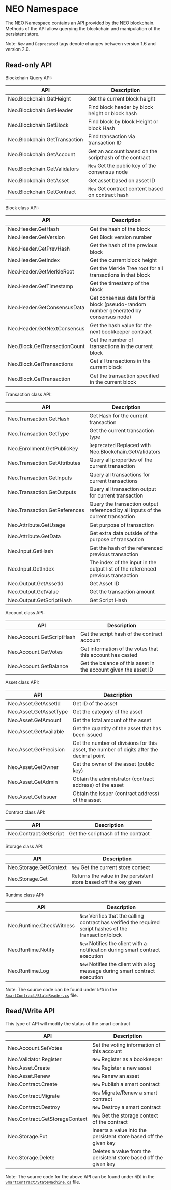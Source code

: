 # NEO Namespace

The NEO Namespace contains an API provided by the NEO blockchain. Methods of the API allow querying the blockchain and manipulation of the persistent store.

Note: `New` and `Deprecated` tags denote changes between version 1.6 and version 2.0.

## Read-only API

Blockchain Query API:

| API                           | Description                              |
| ----------------------------- | ---------------------------------------- |
| Neo.Blockchain.GetHeight      | Get the current block height             |
| Neo.Blockchain.GetHeader      | Find block header by block height or block hash |
| Neo.Blockchain.GetBlock       | Find block by block Height or block Hash |
| Neo.Blockchain.GetTransaction | Find transaction via transaction ID      |
| Neo.Blockchain.GetAccount     | Get an account based on the scripthash of the contract |
| Neo.Blockchain.GetValidators  | `New` Get the public key of the consensus node |
| Neo.Blockchain.GetAsset       | Get asset based on asset ID              |
| Neo.Blockchain.GetContract    | `New` Get contract content based on contract hash |

Block class API:

| API                           | Description                              |
| ----------------------------- | ---------------------------------------- |
| Neo.Header.GetHash            | Get the hash of the block                |
| Neo.Header.GetVersion         | Get Block version number                 |
| Neo.Header.GetPrevHash        | Get the hash of the previous block       |
| Neo.Header.GetIndex           | Get the current block height             |
| Neo.Header.GetMerkleRoot      | Get the Merkle Tree root for all transactions in that block |
| Neo.Header.GetTimestamp       | Get the timestamp of the block           |
| Neo.Header.GetConsensusData   | Get consensus data for this block (pseudo-random number generated by consensus node) |
| Neo.Header.GetNextConsensus   | Get the hash value for the next bookkeeper contract |
| Neo.Block.GetTransactionCount | Get the number of transactions in the current block |
| Neo.Block.GetTransactions     | Get all transactions in the current block |
| Neo.Block.GetTransaction      | Get the transaction specified in the current block |

Transaction class API:

| API                           | Description                              |
| ----------------------------- | ---------------------------------------- |
| Neo.Transaction.GetHash       | Get Hash for the current transaction     |
| Neo.Transaction.GetType       | Get the current transaction type         |
| Neo.Enrollment.GetPublicKey   | `Deprecated` Replaced with Neo.Blockchain.GetValidators |
| Neo.Transaction.GetAttributes | Query all properties of the current transaction |
| Neo.Transaction.GetInputs     | Query all transactions for current transactions |
| Neo.Transaction.GetOutputs    | Query all transaction output for current transaction |
| Neo.Transaction.GetReferences | Query the transaction output referenced by all inputs of the current transaction |
| Neo.Attribute.GetUsage        | Get purpose of transaction               |
| Neo.Attribute.GetData         | Get extra data outside of the purpose of transaction |
| Neo.Input.GetHash             | Get the hash of the referenced previous transaction |
| Neo.Input.GetIndex            | The index of the input in the output list of the referenced previous transaction |
| Neo.Output.GetAssetId         | Get Asset ID                             |
| Neo.Output.GetValue           | Get the transaction amount               |
| Neo.Output.GetScriptHash      | Get Script Hash                          |

Account class API:

| API                       | Description                              |
| ------------------------- | ---------------------------------------- |
| Neo.Account.GetScriptHash | Get the script hash of the contract account |
| Neo.Account.GetVotes      | Get information of the votes that this account has casted |
| Neo.Account.GetBalance    | Get the balance of this asset in the account given the asset ID |

Asset class API:

| API                    | Description                              |
| ---------------------- | ---------------------------------------- |
| Neo.Asset.GetAssetId   | Get ID of the asset                      |
| Neo.Asset.GetAssetType | Get the category of the asset            |
| Neo.Asset.GetAmount    | Get the total amount of the asset        |
| Neo.Asset.GetAvailable | Get the quantity of the asset that has been issued |
| Neo.Asset.GetPrecision | Get the number of divisions for this asset, the number of digits after the decimal point |
| Neo.Asset.GetOwner     | Get the owner of the asset (public key)  |
| Neo.Asset.GetAdmin     | Obtain the administrator (contract address) of the asset |
| Neo.Asset.GetIssuer    | Obtain the issuer (contract address) of the asset |

Contract class API:

| API                    | Description                        |
| ---------------------- | ---------------------------------- |
| Neo.Contract.GetScript | Get the scripthash of the contract |

Storage class API:

| API                    | Description                              |
| ---------------------- | ---------------------------------------- |
| Neo.Storage.GetContext | `New` Get the current store context      |
| Neo.Storage.Get        | Returns the value in the persistent store based off the key given |

Runtime class API:

| API                      | Description                              |
| ------------------------ | ---------------------------------------- |
| Neo.Runtime.CheckWitness | `New` Verifies that the calling contract has verified the required script hashes of the transaction/block |
| Neo.Runtime.Notify       | `New` Notifies the client with a notification during smart contract execution |
| Neo.Runtime.Log          | `New` Notifies the client with a log message during smart contract execution |

Note: The source code can be found under `NEO` in the [`SmartContract/StateReader.cs`](https://github.com/neo-project/neo/blob/master/neo/SmartContract/StateReader.cs) file.

## Read/Write API

This type of API will modify the status of the smart contract

| API                            | Description                              |
| ------------------------------ | ---------------------------------------- |
| Neo.Account.SetVotes           | Set the voting information of this account |
| Neo.Validator.Register         | `New` Register as a bookkeeper           |
| Neo.Asset.Create               | `New` Register a new asset               |
| Neo.Asset.Renew                | `New` Renew an asset                     |
| Neo.Contract.Create            | `New` Publish a smart contract           |
| Neo.Contract.Migrate           | `New` Migrate/Renew a smart contract     |
| Neo.Contract.Destroy           | `New` Destroy a smart contract           |
| Neo.Contract.GetStorageContext | `New` Get the storage context of the contract |
| Neo.Storage.Put                | Inserts a value into the persistent store based off the given key |
| Neo.Storage.Delete             | Deletes a value from the persistent store based off the given key |

Note: The source code for the above API can be found under `NEO` in the [`SmartContract/StateMachine.cs`](https://github.com/neo-project/neo/blob/master/neo/SmartContract/StateMachine.cs) file.
